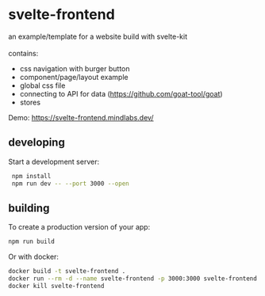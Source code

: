 # svelte-frontend
an example/template for a website build with svelte-kit \
\
contains:
- css navigation with burger button
- component/page/layout example
- global css file
- connecting to API for data (https://github.com/goat-tool/goat)
- stores

Demo: https://svelte-frontend.mindlabs.dev/

## developing

Start a development server:

```bash
 npm install
 npm run dev -- --port 3000 --open
```

## building

To create a production version of your app:

```bash
npm run build
```

Or with docker:

```bash
docker build -t svelte-frontend .
docker run --rm -d --name svelte-frontend -p 3000:3000 svelte-frontend
docker kill svelte-frontend
```
